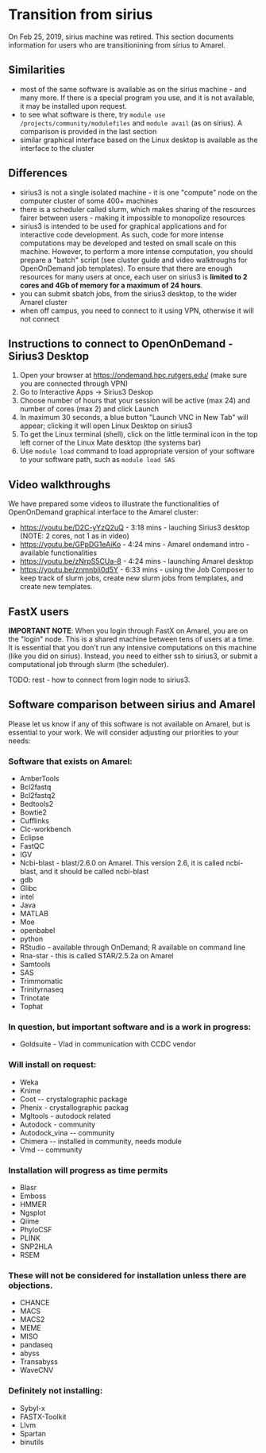 
# Transition from sirius

On Feb 25, 2019, sirius machine was retired. This section documents information for users who are transitionining from sirius to Amarel. 

## Similarities

- most of the same software is available as on the sirius machine - and many more. If there is a special program you use, and it is not available, it may be installed upon request. 
- to see what software is there, try `module use /projects/community/modulefiles` and `module avail` (as on sirius). A comparison is provided in the last section
- similar graphical interface based on the Linux desktop is available as the interface to the cluster

## Differences

- sirius3 is not a single isolated machine - it is one "compute" node on the computer cluster of some 400+ machines
- there is a scheduler called slurm, which makes sharing of the resources fairer between users - making it impossible to monopolize resources
- sirius3 is intended to be used for graphical applications and for interactive code development. As such, code for more intense computations may be developed and tested on small scale on this machine. However, to perform a more intense computation, you should prepare a "batch" script (see cluster guide and video walktroughs for OpenOnDemand job templates). To ensure that there are enough resources for many users at once, each user on sirius3 is **limited to 2 cores and 4Gb of memory for a maximum of 24 hours**. 
- you can submit sbatch jobs, from the sirius3 desktop, to the wider Amarel cluster
- when off campus, you need to connect to it using VPN, otherwise it will not connect

## Instructions to connect to OpenOnDemand - Sirius3 Desktop

1. Open your browser at https://ondemand.hpc.rutgers.edu/  (make sure you are connected through VPN)
2. Go to Interactive Apps -> Sirius3 Deskop
3. Choose number of hours that your session will be active (max 24) and number of cores (max 2) and click Launch
4. In maximum 30 seconds, a blue button "Launch VNC in New Tab" will appear; clicking it will open Linux Desktop on sirius3
5. To get the Linux terminal (shell), click on the little terminal icon in the top left corner of the Linux Mate desktop (the systems bar)
6. Use `module load` command to load appropriate version of your software to your software path, such as `module load SAS`

## Video walkthroughs

We have prepared some videos to illustrate the functionalities of OpenOnDemand graphical interface to the Amarel cluster: 

- https://youtu.be/D2C-yYzQ2uQ - 3:18 mins - lauching Sirius3 desktop (NOTE: 2 cores, not 1 as in video)
- https://youtu.be/GPpDG1eAiKo - 4:24 mins - Amarel ondemand intro - available functionalities
- https://youtu.be/zNrpS5CUa-8 - 4:24 mins - launching Amarel desktop
- https://youtu.be/znmnbli0d5Y - 6:33 mins - using the Job Composer to keep track of slurm jobs, create new slurm jobs from templates, and create new templates.

## FastX users

**IMPORTANT NOTE**: When you login through FastX on Amarel, you are on the "login" node. This is a shared machine between tens of users at a time. It is essential that you don't run any intensive computations on this machine (like you did on sirius). Instead, you need to either ssh to sirius3, or submit a computational job through slurm (the scheduler). 

TODO: rest - how to connect from login node to sirius3. 

## Software comparison between sirius and Amarel

Please let us know if any of this software is not available on Amarel, but is essential to your work. We will consider adjusting our priorities to your needs: 

### Software that exists on Amarel: 

- AmberTools
- Bcl2fastq    
- Bcl2fastq2   
- Bedtools2  
- Bowtie2  
- Cufflinks  
- Clc-workbench
- Eclipse 
- FastQC   
- IGV      
- Ncbi-blast  - blast/2.6.0 on Amarel. This version 2.6, it is called ncbi-blast, and it should be called ncbi-blast 
- gdb
- Glibc  
- intel
- Java
- MATLAB
- Moe
- openbabel
- python
- RStudio  - available through OnDemand; R available on command line
- Rna-star    - this is called STAR/2.5.2a on Amarel
- Samtools
- SAS 
- Trimmomatic 
- Trinityrnaseq 
- Trinotate   
- Tophat 

### In question, but important software and is a work in progress: 

- Goldsuite - Vlad in communication with CCDC vendor

### Will install on request: 

- Weka 
- Knime
- Coot  -- crystalographic package
- Phenix  - crystallographic packag
- Mgltools  -  autodock related
- Autodock - community
- Autodock_vina -- community
- Chimera -- installed in community, needs module
- Vmd --  community

### Installation will progress as time permits 

- Blasr   
- Emboss  
- HMMER   
- Ngsplot 
- Qiime  
- PhyloCSF 
- PLINK   
- SNP2HLA 
- RSEM  

### These will not be considered for installation unless there are objections. 

- CHANCE
- MACS
- MACS2
- MEME
- MISO
- pandaseq
- abyss
- Transabyss
- WaveCNV

### Definitely not installing: 

- Sybyl-x
- FASTX-Toolkit
- Llvm
- Spartan
- binutils

